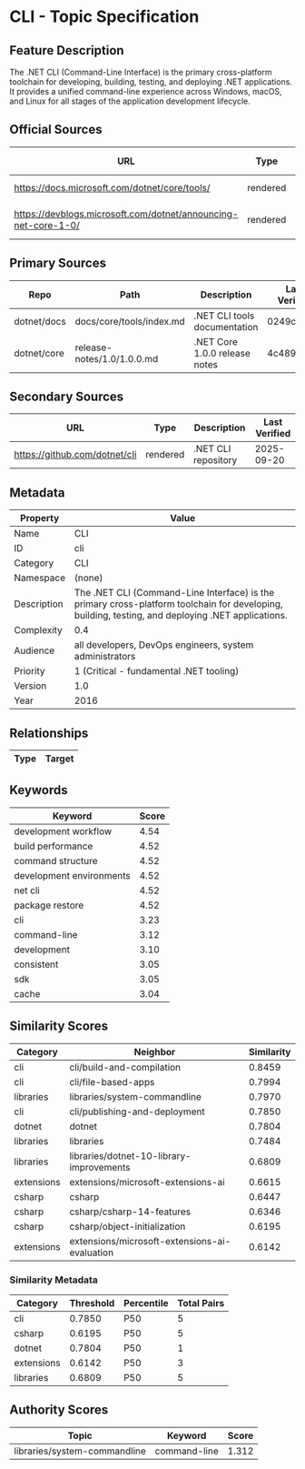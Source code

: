 # CLI - Topic Specification

## Feature Description

The .NET CLI (Command-Line Interface) is the primary cross-platform toolchain for developing, building, testing, and deploying .NET applications. It provides a unified command-line experience across Windows, macOS, and Linux for all stages of the application development lifecycle.

## Official Sources

| URL | Type | Description | Last Verified |
| --- | --- | --- | --- |
| https://docs.microsoft.com/dotnet/core/tools/ | rendered | Main .NET CLI documentation | 2025-09-20 |
| https://devblogs.microsoft.com/dotnet/announcing-net-core-1-0/ | rendered | Official .NET Core 1.0 announcement | 2025-09-20 |

## Primary Sources

| Repo | Path | Description | Last Verified |
| --- | --- | --- | --- |
| dotnet/docs | docs/core/tools/index.md | .NET CLI tools documentation | 0249c38f27 |
| dotnet/core | release-notes/1.0/1.0.0.md | .NET Core 1.0.0 release notes | 4c489a6a |

## Secondary Sources

| URL | Type | Description | Last Verified |
| --- | --- | --- | --- |
| https://github.com/dotnet/cli | rendered | .NET CLI repository | 2025-09-20 |

## Metadata

| Property | Value |
| --- | --- |
| Name | CLI |
| ID | cli |
| Category | CLI |
| Namespace | (none) |
| Description | The .NET CLI (Command-Line Interface) is the primary cross-platform toolchain for developing, building, testing, and deploying .NET applications. |
| Complexity | 0.4 |
| Audience | all developers, DevOps engineers, system administrators |
| Priority | 1 (Critical - fundamental .NET tooling) |
| Version | 1.0 |
| Year | 2016 |

## Relationships

| Type | Target |
| --- | --- |

## Keywords

| Keyword | Score |
|---------|-------|
| development workflow | 4.54 |
| build performance | 4.52 |
| command structure | 4.52 |
| development environments | 4.52 |
| net cli | 4.52 |
| package restore | 4.52 |
| cli | 3.23 |
| command-line | 3.12 |
| development | 3.10 |
| consistent | 3.05 |
| sdk | 3.05 |
| cache | 3.04 |

## Similarity Scores

| Category | Neighbor | Similarity |
|----------|----------|------------|
| cli | cli/build-and-compilation | 0.8459 |
| cli | cli/file-based-apps | 0.7994 |
| libraries | libraries/system-commandline | 0.7970 |
| cli | cli/publishing-and-deployment | 0.7850 |
| dotnet | dotnet | 0.7804 |
| libraries | libraries | 0.7484 |
| libraries | libraries/dotnet-10-library-improvements | 0.6809 |
| extensions | extensions/microsoft-extensions-ai | 0.6615 |
| csharp | csharp | 0.6447 |
| csharp | csharp/csharp-14-features | 0.6346 |
| csharp | csharp/object-initialization | 0.6195 |
| extensions | extensions/microsoft-extensions-ai-evaluation | 0.6142 |

### Similarity Metadata

| Category | Threshold | Percentile | Total Pairs |
|----------|-----------|------------|-------------|
| cli | 0.7850 | P50 | 5 |
| csharp | 0.6195 | P50 | 5 |
| dotnet | 0.7804 | P50 | 1 |
| extensions | 0.6142 | P50 | 3 |
| libraries | 0.6809 | P50 | 5 |

## Authority Scores

| Topic | Keyword | Score |
|-------|---------|-------|
| libraries/system-commandline | command-line | 1.312 |

